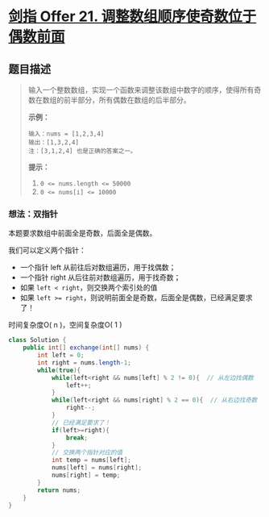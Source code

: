 # [剑指 Offer 21. 调整数组顺序使奇数位于偶数前面](https://leetcode-cn.com/problems/diao-zheng-shu-zu-shun-xu-shi-qi-shu-wei-yu-ou-shu-qian-mian-lcof/)

## 题目描述

>输入一个整数数组，实现一个函数来调整该数组中数字的顺序，使得所有奇数在数组的前半部分，所有偶数在数组的后半部分。
>
>**示例：**
>
>```
>输入：nums = [1,2,3,4]
>输出：[1,3,2,4] 
>注：[3,1,2,4] 也是正确的答案之一。
>```
>
>**提示：**
>
>1. `0 <= nums.length <= 50000`
> 2. `0 <= nums[i] <= 10000`

### 想法：双指针

本题要求数组中前面全是奇数，后面全是偶数。

我们可以定义两个指针：

- 一个指针 left 从前往后对数组遍历，用于找偶数；
- 一个指针 right 从后往前对数组遍历，用于找奇数；
- 如果 `left < right`，则交换两个索引处的值
- 如果 `left >= right`，则说明前面全是奇数，后面全是偶数，已经满足要求了！

时间复杂度O( n )，空间复杂度O( 1 )

~~~java
class Solution {
    public int[] exchange(int[] nums) {
        int left = 0;
        int right = nums.length-1;
        while(true){
            while(left<right && nums[left] % 2 != 0){  // 从左边找偶数
                left++;
            }
            while(left<right && nums[right] % 2 == 0){  // 从右边找奇数
                right--;
            }
            // 已经满足要求了！
            if(left>=right){  
                break;
            }
            // 交换两个指针对应的值
            int temp = nums[left];
            nums[left] = nums[right];
            nums[right] = temp;
        }
        return nums;
    }
}
~~~







